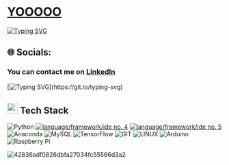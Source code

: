 <h1 align="left"><a href='#'>YOOOOO</a></h1>
<a href="https://git.io/typing-svg"><img src="https://readme-typing-svg.demolab.com?font=Fira+Code&weight=50&size=15&pause=1000&color=3D90E6&width=435&lines=Interested+in+artificial+intelligence%2C;electronics%2C+Quantum+computing;Cyber security;Hardware hacking;Reverse engineering" alt="Typing SVG" /></a>

## 🌐 Socials:
<h3 align="left">
  You can contact me on <a href='https://www.linkedin.com/in/kerem-arda-a%C3%A7ar-b00161213'>LinkedIn</a>
</h3>

[![Typing SVG](https://readme-typing-svg.demolab.com?font=Fira+Code&size=30&pause=1000&color=3D90E6&width=435&lines=Touch+some+grass.)](https://git.io/typing-svg)
  
## <img src="https://media2.giphy.com/media/QssGEmpkyEOhBCb7e1/giphy.gif?cid=ecf05e47a0n3gi1bfqntqmob8g9aid1oyj2wr3ds3mg700bl&rid=giphy.gif" width ="25"> <b>  Tech Stack</b> 

![Python](https://img.shields.io/badge/python-3670A0?style=for-the-badge&logo=python&logoColor=ffdd54) [![language/framework/ide no. 4](https://img.shields.io/badge/IBM_Quantum-052FAD?style=for-the-badge&logo=ibm&logoColor=white)](https://www.ibm.com/quantum-computing/)
[![language/framework/ide no. 5](https://img.shields.io/badge/IBM_Qiskit-6929C4?style=for-the-badge&logo=qiskit&logoColor=white)](https://qiskit.org/)
![Anaconda](https://img.shields.io/badge/Anaconda-%2344A833.svg?style=for-the-badge&logo=anaconda&logoColor=white) ![MySQL](https://img.shields.io/badge/mysql-%2300000f.svg?style=for-the-badge&logo=mysql&logoColor=white) ![TensorFlow](https://img.shields.io/badge/TensorFlow-%23FF6F00.svg?style=for-the-badge&logo=TensorFlow&logoColor=white) ![GIT](https://img.shields.io/badge/Git-fc6d26?style=for-the-badge&logo=git&logoColor=white) ![LINUX](https://img.shields.io/badge/Linux-FCC624?style=for-the-badge&logo=linux&logoColor=black) ![Arduino](https://img.shields.io/badge/-Arduino-00979D?style=for-the-badge&logo=Arduino&logoColor=white) ![Raspberry Pi](https://img.shields.io/badge/-RaspberryPi-C51A4A?style=for-the-badge&logo=Raspberry-Pi)

![42836adf0826dbfa27034fc55566d3a2](https://github.com/user-attachments/assets/1d5c82b3-9184-4e81-98f8-0a27a7aeec5a)
